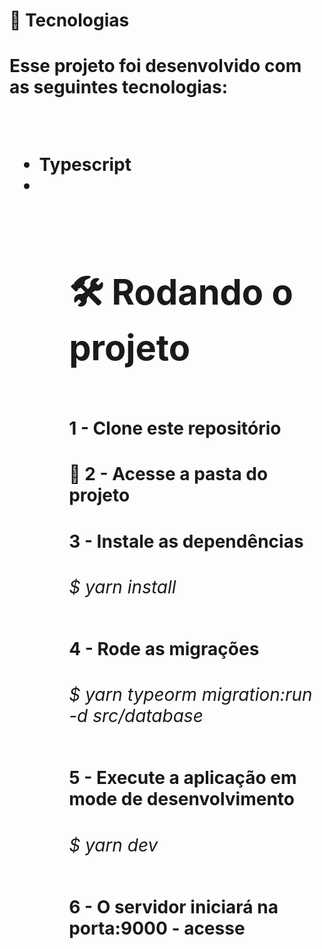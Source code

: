 <h1> 🚀 Tecnologias<h1/>
<p >Esse projeto foi desenvolvido com as seguintes tecnologias:<p/> <br/>
<ul>
  <li>Typescript<li/>
  <ul/>
<br/>

# 🛠️ Rodando o projeto<h1/>

<h4>1 - Clone este repositório<h4/>

<h4> 📁 2 - Acesse a pasta do projeto<h4/>

<h4>3 - Instale as dependências<h4/>
<h6>$ yarn install<h6>

<h4>4 - Rode as migrações<h4/>
<h6>$ yarn typeorm migration:run -d src/database<h6/>

<h4>5 - Execute a aplicação em mode de desenvolvimento<h4/>
<h6>$ yarn dev<h6/>

<h4>6 - O servidor iniciará na porta:9000 - acesse <http://localhost:9000><h4/>

  
